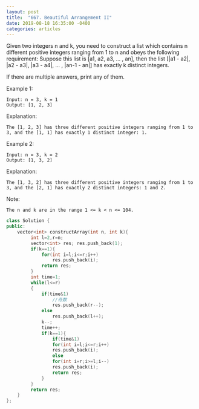 ```yaml
---
layout: post
title:  "667. Beautiful Arrangement II"
date: 2019-08-18 16:35:00 -0400
categories: articles
---
```

Given two integers n and k, you need to construct a list which contains n different positive integers ranging from 1 to n and obeys the following requirement: 
Suppose this list is [a1, a2, a3, ... , an], then the list [|a1 - a2|, |a2 - a3|, |a3 - a4|, ... , |an-1 - an|] has exactly k distinct integers.

If there are multiple answers, print any of them.

Example 1:
```
Input: n = 3, k = 1
Output: [1, 2, 3]
```
Explanation: 
```
The [1, 2, 3] has three different positive integers ranging from 1 to 3, and the [1, 1] has exactly 1 distinct integer: 1.
```
Example 2:
```
Input: n = 3, k = 2
Output: [1, 3, 2]
```
Explanation: 
```
The [1, 3, 2] has three different positive integers ranging from 1 to 3, and the [2, 1] has exactly 2 distinct integers: 1 and 2.
```
Note:
```
The n and k are in the range 1 <= k < n <= 104.
```
```c++
class Solution {
public:
    vector<int> constructArray(int n, int k){         
         int l=2,r=n;
         vector<int> res; res.push_back(1);
         if(k==1){
             for(int i=l;i<=r;i++)
                 res.push_back(i);
             return res;             
         }
         int time=1;
         while(l<=r)
         {
             if(time&1)             
                 //奇数
                 res.push_back(r--);
             else
                 res.push_back(l++);
             k--;
             time++;
             if(k==1){
                 if(time&1)
                 for(int i=l;i<=r;i++)
                 res.push_back(i);
                 else
                 for(int i=r;i>=l;i--)
                 res.push_back(i);
                 return res;          
             }                 
         }
         return res;
    }
};
```